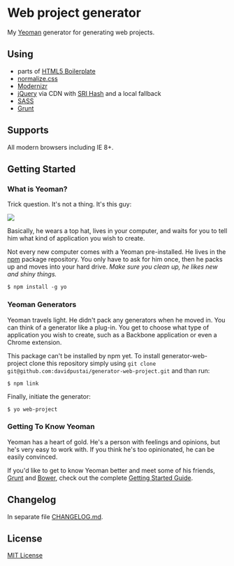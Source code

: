 # Web project generator

My [Yeoman](http://yeoman.io) generator for generating web projects.


## Using
 * parts of [HTML5 Boilerplate](https://html5boilerplate.com/)
 * [normalize.css](https://necolas.github.io/normalize.css/)
 * [Modernizr](https://modernizr.com/)
 * [jQuery](https://jquery.com/) via CDN with [SRI Hash](https://developer.mozilla.org/en-US/docs/Web/Security/Subresource_Integrity) and a local fallback
 * [SASS](http://sass-lang.com/)
 * [Grunt](http://gruntjs.com/)


## Supports

All modern browsers including IE 8+.


## Getting Started

### What is Yeoman?

Trick question. It's not a thing. It's this guy:

![](https://i.imgur.com/JHaAlBJ.png)

Basically, he wears a top hat, lives in your computer, and waits for you to tell him what kind of application you wish to create.

Not every new computer comes with a Yeoman pre-installed. He lives in the [npm](https://npmjs.org) package repository. You only have to ask for him once, then he packs up and moves into your hard drive. *Make sure you clean up, he likes new and shiny things.*

```
$ npm install -g yo
```

### Yeoman Generators

Yeoman travels light. He didn't pack any generators when he moved in. You can think of a generator like a plug-in. You get to choose what type of application you wish to create, such as a Backbone application or even a Chrome extension.

This package can't be installed by npm yet. To install generator-web-project clone this repository simply using `git clone git@github.com:davidpustai/generator-web-project.git` and than run:

```
$ npm link
```

<!---
To install generator-web-project from npm, run:

```
$ npm install -g generator-web-project
```
-->

Finally, initiate the generator:

```
$ yo web-project
```

### Getting To Know Yeoman

Yeoman has a heart of gold. He's a person with feelings and opinions, but he's very easy to work with. If you think he's too opinionated, he can be easily convinced.

If you'd like to get to know Yeoman better and meet some of his friends, [Grunt](http://gruntjs.com) and [Bower](http://bower.io), check out the complete [Getting Started Guide](https://github.com/yeoman/yeoman/wiki/Getting-Started).


## Changelog

In separate file [CHANGELOG.md](CHANGELOG.md).


## License

[MIT License](https://en.wikipedia.org/wiki/MIT_License)
